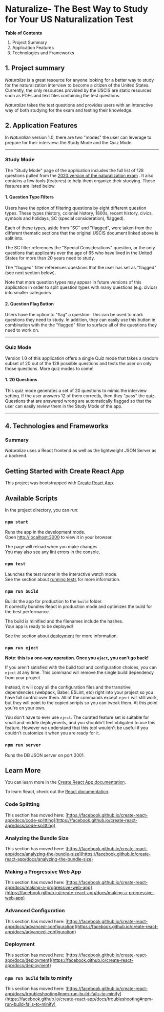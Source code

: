 
#  Naturalize- The Best Way to Study for Your US Naturalization Test

**Table of Contents**

1. Project Summary
2. Application Features
3. Technologies and Frameworks

## 1. Project summary
*Naturalize* is a great resource for anyone looking for a better way to study for the naturalization interview to become a citizen of the United States. Currently, the only resources provided by the USCIS are static resources such as PDFs and text files containing the test questions. 

*Naturalize* takes the test questions and provides users with an interactive way of both studying for the exam and testing their knowledge.

## 2. Application Features

In *Naturalize* version 1.0, there are two "modes" the user can leverage to prepare for their interview: the Study Mode and the Quiz Mode.

***

### Study Mode

The "Study Mode" page of the application includes the full list of 128 questions pulled from the [2020 version of the naturalization exam](https://www.uscis.gov/sites/default/files/document/crc/M_1778.pdf)
. It also contains a few tools (features) to help them organize their studying. These features are listed below.   

#### **1. Question Type Filters**

Users have the option of filtering questions by eight different question types. These types (history, colonial history, 1800s, recent history, civics, symbols and holidays, SC (special consideration), flagged).  

Each of these types, aside from "SC" and "flagged", were taken from the different thematic sections that the original USCIS  document linked above is split into. 

The SC filter references the "Special Considerations" question, or the only questions that applicants over the age of 65 who have lived in the United States for more than 20 years need to study. 

The "flagged" filter references questions that the user has set as "flagged" (see next section below). 

Note that more question types may appear in future versions of this application in order to split question types with many questions (e.g. civics) into smaller categories


#### **2. Question Flag Button**

Users have the option to "flag" a question. This can be used to mark questions they need to study. In addition, they can easily use this button in combination with the the "flagged" filter to surface all of the questions they need to work on.

***

### Quiz Mode

Version 1.0 of this application offers a single Quiz mode that takes a random subset of 20 out of the 128 possible questions and tests the user on only those questions. More quiz modes to come!

#### **1. 20 Questions**

This quiz mode generates a set of 20 questions to mimic the interview setting. If the user answers 12 of them correctly, then they "pass" the quiz. Questions that are answered wrong are automatically flagged so that the user can easily review them in the Study Mode of the app. 

***

## 4. Technologies and Frameworks

### Summary

*Naturalize* uses a React frontend as well as the lightweight JSON Server as a backend. 

## Getting Started with Create React App

This project was bootstrapped with [Create React App](https://github.com/facebook/create-react-app).

## Available Scripts

In the project directory, you can run:

### `npm start`

Runs the app in the development mode.\
Open [http://localhost:3000](http://localhost:3000) to view it in your browser.

The page will reload when you make changes.\
You may also see any lint errors in the console.

### `npm test`

Launches the test runner in the interactive watch mode.\
See the section about [running tests](https://facebook.github.io/create-react-app/docs/running-tests) for more information.

### `npm run build`

Builds the app for production to the `build` folder.\
It correctly bundles React in production mode and optimizes the build for the best performance.

The build is minified and the filenames include the hashes.\
Your app is ready to be deployed!

See the section about [deployment](https://facebook.github.io/create-react-app/docs/deployment) for more information.

### `npm run eject`

**Note: this is a one-way operation. Once you `eject`, you can't go back!**

If you aren't satisfied with the build tool and configuration choices, you can `eject` at any time. This command will remove the single build dependency from your project.

Instead, it will copy all the configuration files and the transitive dependencies (webpack, Babel, ESLint, etc) right into your project so you have full control over them. All of the commands except `eject` will still work, but they will point to the copied scripts so you can tweak them. At this point you're on your own.

You don't have to ever use `eject`. The curated feature set is suitable for small and middle deployments, and you shouldn't feel obligated to use this feature. However we understand that this tool wouldn't be useful if you couldn't customize it when you are ready for it.

### `npm run server`

Runs the DB JSON server on port 3001.

## Learn More

You can learn more in the [Create React App documentation](https://facebook.github.io/create-react-app/docs/getting-started).

To learn React, check out the [React documentation](https://reactjs.org/).

### Code Splitting

This section has moved here: [https://facebook.github.io/create-react-app/docs/code-splitting](https://facebook.github.io/create-react-app/docs/code-splitting)

### Analyzing the Bundle Size

This section has moved here: [https://facebook.github.io/create-react-app/docs/analyzing-the-bundle-size](https://facebook.github.io/create-react-app/docs/analyzing-the-bundle-size)

### Making a Progressive Web App

This section has moved here: [https://facebook.github.io/create-react-app/docs/making-a-progressive-web-app](https://facebook.github.io/create-react-app/docs/making-a-progressive-web-app)

### Advanced Configuration

This section has moved here: [https://facebook.github.io/create-react-app/docs/advanced-configuration](https://facebook.github.io/create-react-app/docs/advanced-configuration)

### Deployment

This section has moved here: [https://facebook.github.io/create-react-app/docs/deployment](https://facebook.github.io/create-react-app/docs/deployment)

### `npm run build` fails to minify

This section has moved here: [https://facebook.github.io/create-react-app/docs/troubleshooting#npm-run-build-fails-to-minify](https://facebook.github.io/create-react-app/docs/troubleshooting#npm-run-build-fails-to-minify)
